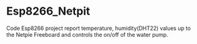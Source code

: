 # Esp8266_Netpit
Code Esp8266 project report temperature, humidity(DHT22) values up to the Netpie Freeboard and controls the on/off of the water pump.
